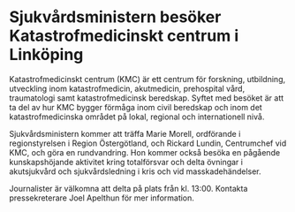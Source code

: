 # Sjukvårdsministern besöker Katastrofmedicinskt centrum i Linköping

Katastrofmedicinskt centrum (KMC) är ett centrum för forskning, utbildning, utveckling inom katastrofmedicin, akutmedicin, prehospital vård, traumatologi samt katastrofmedicinsk beredskap. Syftet med besöket är att ta del av hur KMC bygger förmåga inom civil beredskap och inom det katastrofmedicinska området på lokal, regional och internationell nivå.

Sjukvårdsministern kommer att träffa Marie Morell, ordförande i regionstyrelsen i Region Östergötland, och Rickard Lundin, Centrumchef vid KMC, och göra en rundvandring. Hon kommer också besöka en pågående kunskapshöjande aktivitet kring totalförsvar och delta övningar i akutsjukvård och sjukvårdsledning i kris och vid masskadehändelser.

Journalister är välkomna att delta på plats från kl. 13:00. Kontakta pressekreterare Joel Apelthun för mer information.
